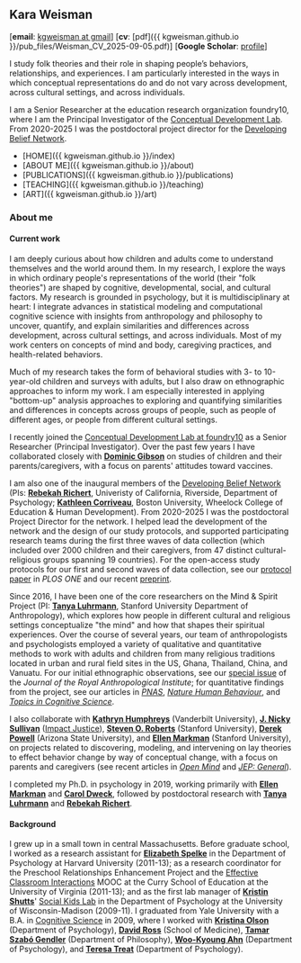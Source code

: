 ## Kara Weisman

[**email**: [kgweisman at gmail](mailto:kgweisman@gmail.com)] [**cv**: [pdf]({{ kgweisman.github.io }}/pub_files/Weisman_CV_2025-09-05.pdf)] [**Google Scholar**: [profile](https://scholar.google.com/citations?user=Ythhby0AAAAJ&hl=en)]

I study folk theories and their role in shaping people’s behaviors, relationships, and experiences. I am particularly interested in the ways in which conceptual representations do and do not vary across development, across cultural settings, and across individuals. 

I am a Senior Researcher at the education research organization foundry10, where I am the Principal Investigator of the [Conceptual Development Lab](https://www.foundry10.org/conceptual-development-lab). From 2020-2025 I was the postdoctoral project director for the [Developing Belief Network](https://www.developingbelief.com/).

* [HOME]({{ kgweisman.github.io }}/index)
* [ABOUT ME]({{ kgweisman.github.io }}/about)
* [PUBLICATIONS]({{ kgweisman.github.io }}/publications)
* [TEACHING]({{ kgweisman.github.io }}/teaching)
* [ART]({{ kgweisman.github.io }}/art)

### About me

#### Current work

I am deeply curious about how children and adults come to understand themselves and the world around them. In my research, I explore the ways in which ordinary people's representations of the world (their "folk theories") are shaped by cognitive, developmental, social, and cultural factors. My research is grounded in psychology, but it is multidisciplinary at heart: I integrate advances in statistical modeling and computational cognitive science with insights from anthropology and philosophy to uncover, quantify, and explain similarities and differences across development, across cultural settings, and across individuals. Most of my work centers on concepts of mind and body, caregiving practices, and health-related behaviors.

Much of my research takes the form of behavioral studies with 3- to 10-year-old children and surveys with adults, but I also draw on ethnographic approaches to inform my work. I am especially interested in applying "bottom-up" analysis approaches to exploring and quantifying similarities and differences in concepts across groups of people, such as people of different ages, or people from different cultural settings.

I recently joined the [Conceptual Development Lab at foundry10](https://www.foundry10.org/conceptual-development-lab) as a Senior Researcher (Principal Investigator). Over the past few years I have collaborated closely with **[Dominic Gibson](https://www.dominicgibson.com/)** on studies of children and their parents/caregivers, with a focus on parents' attitudes toward vaccines.

I am also one of the inaugural members of the [Developing Belief Network](https://www.developingbelief.com/) (PIs: **[Rebekah Richert](https://ccl.ucr.edu/our-team/director/)**, Univeristy of California, Riverside, Department of Psychology; **[Kathleen Corriveau](https://www.bu.edu/wheelock/profile/kathleen-corriveau/)**, Boston University, Wheelock College of Education & Human Development). From 2020-2025 I was the postdoctoral Project Director for the network. I helped lead the development of the network and the design of our study protocols, and supported participating research teams during the first three waves of data collection (which included over 2000 children and their caregivers, from 47 distinct cultural-religious groups spanning 19 countries). For the open-access study protocols for our first and second waves of data collection, see our [protocol paper](https://journals.plos.org/plosone/article?id=10.1371/journal.pone.0292755) in _PLOS ONE_ and our recent [preprint](https://osf.io/preprints/osf/vujp3).

Since 2016, I have been one of the core researchers on the Mind & Spirit Project (PI: **[Tanya Luhrmann](http://luhrmann.net/)**, Stanford University Department of Anthropology), which explores how people in different cultural and religious settings conceptualize "the mind" and how that shapes their spiritual experiences. Over the course of several years, our team of anthropologists and psychologists employed a variety of qualitative and quantitative methods to work with adults and children from many religious traditions located in urban and rural field sites in the US, Ghana, Thailand, China, and Vanuatu. For our initial ethnographic observations, see our [special issue](https://rai.onlinelibrary.wiley.com/toc/14679655/2020/26/S1) of the _Journal of the Royal Anthropological Institute_; for quantitative findings from the project, see our articles in [_PNAS_](https://www.pnas.org/content/118/5/e2016649118), [_Nature Human Behaviour_](https://www.nature.com/articles/s41562-021-01184-8), and [_Topics in Cognitive Science_](https://onlinelibrary.wiley.com/doi/full/10.1111/tops.70002). 

I also collaborate with **[Kathryn Humphreys](http://www.kathrynhumphreys.com/)** (Vanderbilt University), **[J. Nicky Sullivan](https://www.linkedin.com/in/nicky-sullivan-phd/)** ([Impact Justice](https://impactjustice.org/)), **[Steven O. Roberts](https://psychology.stanford.edu/people/steven-o-roberts)** (Stanford University), **[Derek Powell](https://www.cognitivedatascience.org/)** (Arizona State University), and **[Ellen Markman](https://profiles.stanford.edu/ellen-markman)** (Stanford University), on projects related to discovering, modeling, and intervening on lay theories to effect behavior change by way of conceptual change, with a focus on parents and caregivers (see recent articles in [_Open Mind_](https://direct.mit.edu/opmi/article/doi/10.1162/opmi_a_00200/130657) and [_JEP: General_](https://psycnet.apa.org/doiLanding?doi=10.1037%2Fxge0001324)).

I completed my Ph.D. in psychology in 2019, working primarily with **[Ellen Markman](https://profiles.stanford.edu/ellen-markman)** and **[Carol Dweck](https://profiles.stanford.edu/carol-dweck)**, followed by postdoctoral research with **[Tanya Luhrmann](https://anthropology.stanford.edu/people/tanya-marie-luhrmann)** and **[Rebekah Richert](https://www.childcoglab.org/director)**.


#### Background

I grew up in a small town in central Massachusetts. Before graduate school, I worked as a research assistant for **[Elizabeth Spelke](https://www.harvardlds.org/our-labs/spelke-labspelke-lab-members/elizabeth-spelke/)** in the Department of Psychology at Harvard University (2011-13); as a research coordinator for the Preschool Relationships Enhancement Project and the [Effective Classroom Interactions](https://www.mooc-list.com/course/effective-classroom-interactions-supporting-young-children%E2%80%99s-development-coursera) MOOC at the Curry School of Education at the University of Virginia (2011-13); and as the first lab manager of **[Kristin Shutts](https://psych.wisc.edu/staff/shutts-kristin/)**' [Social Kids Lab](https://socialkids.waisman.wisc.edu/) in the Department of Psychology at the University of Wisconsin-Madison (2009-11). I graduated from Yale University with a B.A. in [Cognitive Science](http://cogsci.yale.edu/) in 2009, where I worked with **[Kristina Olson](https://psych.princeton.edu/person/kristina-olson)** (Department of Psychology), **[David Ross](https://medicine.yale.edu/profile/david-a-ross/)** (School of Medicine), **[Tamar Szabó Gendler](http://tamar-gendler.yale.edu/)** (Department of Philosophy), **[Woo-Kyoung Ahn](http://ahnthinkinglab.yale.edu/)** (Department of Psychology), and **[Teresa Treat](https://psychology.uiowa.edu/people/teresa-treat)** (Department of Psychology).

